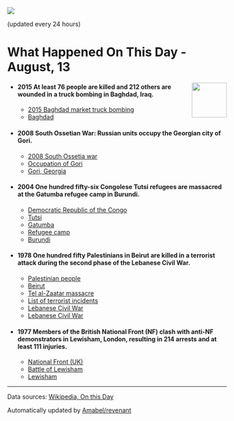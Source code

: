 <img src="https://img.shields.io/badge/last%20updated%20at-2020--08--13%2000%3A10%20(UTC)-brightgreen?style=for-the-badge">

(updated every 24 hours)

# What Happened On This Day - August, 13

<img align="right" src="https://user-images.githubusercontent.com/12688422/87848414-3e9d0800-c91b-11ea-84df-7ebcb2c52b8d.png" width="80px">

- #### 2015 At least 76 people are killed and 212 others are wounded in a truck bombing in Baghdad, Iraq.

  - [2015 Baghdad market truck bombing](https://wikipedia.org/wiki/2015_Baghdad_market_truck_bombing)
  - [Baghdad](https://wikipedia.org/wiki/Baghdad)

- #### 2008 South Ossetian War: Russian units occupy the Georgian city of Gori.

  - [2008 South Ossetia war](https://wikipedia.org/wiki/2008_South_Ossetia_war)
  - [Occupation of Gori](https://wikipedia.org/wiki/Occupation_of_Gori)
  - [Gori, Georgia](https://wikipedia.org/wiki/Gori,_Georgia)

- #### 2004 One hundred fifty-six Congolese Tutsi refugees are massacred at the Gatumba refugee camp in Burundi.

  - [Democratic Republic of the Congo](https://wikipedia.org/wiki/Democratic_Republic_of_the_Congo)
  - [Tutsi](https://wikipedia.org/wiki/Tutsi)
  - [Gatumba](https://wikipedia.org/wiki/Gatumba)
  - [Refugee camp](https://wikipedia.org/wiki/Refugee_camp)
  - [Burundi](https://wikipedia.org/wiki/Burundi)

- #### 1978 One hundred fifty Palestinians in Beirut are killed in a terrorist attack during the second phase of the Lebanese Civil War.

  - [Palestinian people](https://wikipedia.org/wiki/Palestinian_people)
  - [Beirut](https://wikipedia.org/wiki/Beirut)
  - [Tel al-Zaatar massacre](https://wikipedia.org/wiki/Tel_al-Zaatar_massacre)
  - [List of terrorist incidents](https://wikipedia.org/wiki/List_of_terrorist_incidents)
  - [Lebanese Civil War](https://wikipedia.org/wiki/Lebanese_Civil_War#Second_phase_of_the_war.2C_1977-82)
  - [Lebanese Civil War](https://wikipedia.org/wiki/Lebanese_Civil_War)

- #### 1977 Members of the British National Front (NF) clash with anti-NF demonstrators in Lewisham, London, resulting in 214 arrests and at least 111 injuries.

  - [National Front (UK)](https://wikipedia.org/wiki/National_Front_(UK))
  - [Battle of Lewisham](https://wikipedia.org/wiki/Battle_of_Lewisham)
  - [Lewisham](https://wikipedia.org/wiki/Lewisham)
---

Data sources: [Wikipedia, On this Day](https://byabbe.se/on-this-day/)

Automatically updated by [Amabel/revenant](https://github.com/Amabel/revenant)